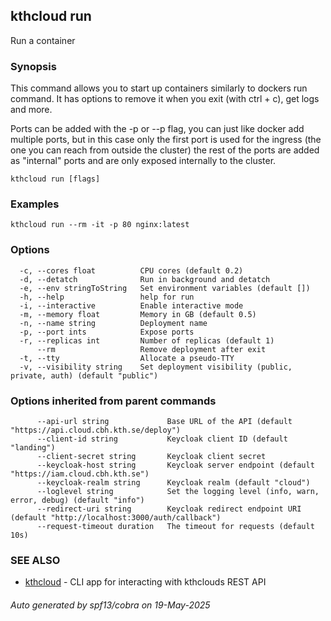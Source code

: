 ## kthcloud run

Run a container

### Synopsis


This command allows you to start up containers similarly to dockers run command. It has options to remove it when you exit (with ctrl + c), get logs and more.

Ports can be added with the -p or --p flag, you can just like docker add multiple ports, but in this case only the first port is used for the ingress (the one you can reach from outside the cluster) the rest of the ports are added as "internal" ports and are only exposed internally to the cluster.

```
kthcloud run [flags]
```

### Examples

```
kthcloud run --rm -it -p 80 nginx:latest
```

### Options

```
  -c, --cores float          CPU cores (default 0.2)
  -d, --detatch              Run in background and detatch
  -e, --env stringToString   Set environment variables (default [])
  -h, --help                 help for run
  -i, --interactive          Enable interactive mode
  -m, --memory float         Memory in GB (default 0.5)
  -n, --name string          Deployment name
  -p, --port ints            Expose ports
  -r, --replicas int         Number of replicas (default 1)
      --rm                   Remove deployment after exit
  -t, --tty                  Allocate a pseudo-TTY
  -v, --visibility string    Set deployment visibility (public, private, auth) (default "public")
```

### Options inherited from parent commands

```
      --api-url string             Base URL of the API (default "https://api.cloud.cbh.kth.se/deploy")
      --client-id string           Keycloak client ID (default "landing")
      --client-secret string       Keycloak client secret
      --keycloak-host string       Keycloak server endpoint (default "https://iam.cloud.cbh.kth.se")
      --keycloak-realm string      Keycloak realm (default "cloud")
      --loglevel string            Set the logging level (info, warn, error, debug) (default "info")
      --redirect-uri string        Keycloak redirect endpoint URI (default "http://localhost:3000/auth/callback")
      --request-timeout duration   The timeout for requests (default 10s)
```

### SEE ALSO

* [kthcloud](kthcloud.md)	 - CLI app for interacting with kthclouds REST API

###### Auto generated by spf13/cobra on 19-May-2025
